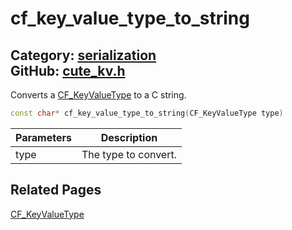 [](../header.md ':include')

# cf_key_value_type_to_string

Category: [serialization](/api_reference?id=serialization)  
GitHub: [cute_kv.h](https://github.com/RandyGaul/cute_framework/blob/master/include/cute_kv.h)  
---

Converts a [CF_KeyValueType](/serialization/cf_keyvaluetype.md) to a C string.

```cpp
const char* cf_key_value_type_to_string(CF_KeyValueType type)
```

Parameters | Description
--- | ---
type | The type to convert.

## Related Pages

[CF_KeyValueType](/serialization/cf_keyvaluetype.md)  
